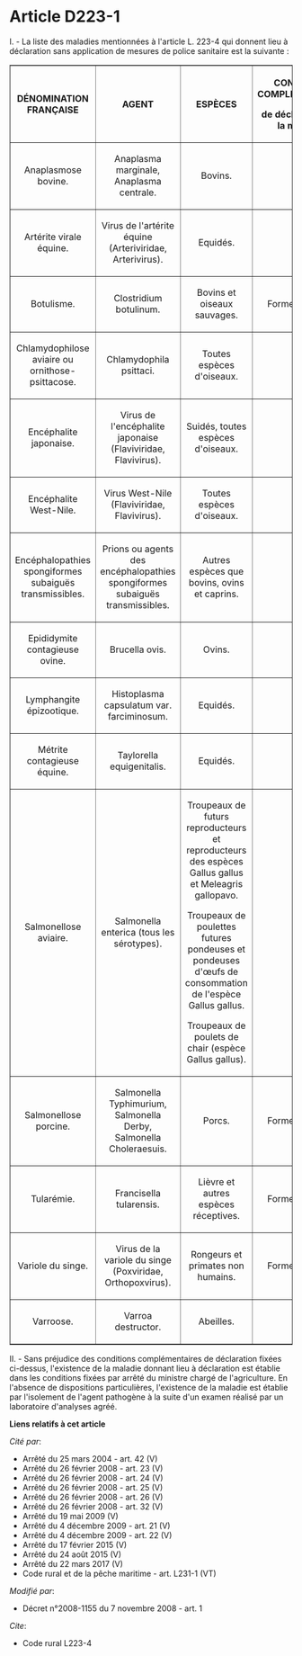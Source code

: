 # Article D223-1

I. - La liste des maladies mentionnées à l'article L. 223-4 qui donnent lieu à déclaration sans application de mesures de
police sanitaire est la suivante : 

<table border="1">
    <tbody>
      <tr>
        <th>

DÉNOMINATION FRANÇAISE 

</th>
        <th>

AGENT 

</th>
        <th>

ESPÈCES 

</th>
        <th>

CONDITION COMPLÉMENTAIRE 

de déclaration de la maladie 

</th>
      </tr>
      <tr>
        <td align="center">

Anaplasmose bovine. 

</td>
        <td align="center">

Anaplasma marginale, Anaplasma centrale. 

</td>
        <td align="center">

Bovins. 

</td>
        <td align="center">

</td>
      </tr>
      <tr>
        <td align="center">

Artérite virale équine. 

</td>
        <td align="center">

Virus de l'artérite équine (Arteriviridae, Arterivirus). 

</td>
        <td align="center">

Equidés. 

</td>
        <td align="center">

</td>
      </tr>
      <tr>
        <td align="center">

Botulisme. 

</td>
        <td align="center">

Clostridium botulinum. 

</td>
        <td align="center">

Bovins et oiseaux sauvages. 

</td>
        <td align="center">

Forme clinique. 

</td>
      </tr>
      <tr>
        <td align="center">

Chlamydophilose aviaire ou ornithose-psittacose. 

</td>
        <td align="center">

Chlamydophila psittaci. 

</td>
        <td align="center">

Toutes espèces d'oiseaux. 

</td>
        <td align="center">

</td>
      </tr>
      <tr>
        <td align="center">

Encéphalite japonaise. 

</td>
        <td align="center">

Virus de l'encéphalite japonaise (Flaviviridae, Flavivirus). 

</td>
        <td align="center">

Suidés, toutes espèces d'oiseaux. 

</td>
        <td align="center">

</td>
      </tr>
      <tr>
        <td align="center">

Encéphalite West-Nile. 

</td>
        <td align="center">

Virus West-Nile (Flaviviridae, Flavivirus). 

</td>
        <td align="center">

Toutes espèces d'oiseaux. 

</td>
        <td align="center">

</td>
      </tr>
      <tr>
        <td align="center">

Encéphalopathies spongiformes subaiguës transmissibles. 

</td>
        <td align="center">

Prions ou agents des encéphalopathies spongiformes subaiguës transmissibles. 

</td>
        <td align="center">

Autres espèces que bovins, ovins et caprins. 

</td>
        <td align="center">

</td>
      </tr>
      <tr>
        <td align="center">

Epididymite contagieuse ovine. 

</td>
        <td align="center">

Brucella ovis. 

</td>
        <td align="center">

Ovins. 

</td>
        <td align="center">

</td>
      </tr>
      <tr>
        <td align="center">

Lymphangite épizootique. 

</td>
        <td align="center">

Histoplasma capsulatum var. farciminosum. 

</td>
        <td align="center">

Equidés. 

</td>
        <td align="center">

</td>
      </tr>
      <tr>
        <td align="center">

Métrite contagieuse équine. 

</td>
        <td align="center">

Taylorella equigenitalis. 

</td>
        <td align="center">

Equidés. 

</td>
        <td align="center">

</td>
      </tr>
      <tr>
        <td align="center">

Salmonellose aviaire. 

</td>
        <td align="center">

Salmonella enterica (tous les sérotypes). 

</td>
        <td align="center">

Troupeaux de futurs reproducteurs et reproducteurs des espèces Gallus gallus et Meleagris gallopavo. 

Troupeaux de poulettes futures pondeuses et pondeuses d'œufs de consommation de l'espèce Gallus gallus. 

Troupeaux de poulets de chair (espèce Gallus gallus). 

</td>
        <td align="center">

</td>
      </tr>
      <tr>
        <td align="center">

Salmonellose porcine. 

</td>
        <td align="center">

Salmonella Typhimurium, Salmonella Derby, Salmonella Choleraesuis. 

</td>
        <td align="center">

Porcs. 

</td>
        <td align="center">

Forme clinique. 

</td>
      </tr>
      <tr>
        <td align="center">

Tularémie. 

</td>
        <td align="center">

Francisella tularensis. 

</td>
        <td align="center">

Lièvre et autres espèces réceptives. 

</td>
        <td align="center">

Forme clinique. 

</td>
      </tr>
      <tr>
        <td align="center">

Variole du singe. 

</td>
        <td align="center">

Virus de la variole du singe (Poxviridae, Orthopoxvirus). 

</td>
        <td align="center">

Rongeurs et primates non humains. 

</td>
        <td align="center">

Forme clinique. 

</td>
      </tr>
      <tr>
        <td align="center">

Varroose. 

</td>
        <td align="center">

Varroa destructor. 

</td>
        <td align="center">

Abeilles. </td>
        <td align="center">

</td>
      </tr>
    </tbody>
  </table>

II. - Sans préjudice des conditions complémentaires de déclaration fixées ci-dessus, l'existence de la maladie donnant lieu à
déclaration est établie dans les conditions fixées par arrêté du ministre chargé de l'agriculture. En l'absence de
dispositions particulières, l'existence de la maladie est établie par l'isolement de l'agent pathogène à la suite d'un examen
réalisé par un laboratoire d'analyses agréé.

**Liens relatifs à cet article**

_Cité par_:

  - Arrêté du 25 mars 2004 - art. 42 (V)
  - Arrêté du 26 février 2008 - art. 23 (V)
  - Arrêté du 26 février 2008 - art. 24 (V)
  - Arrêté du 26 février 2008 - art. 25 (V)
  - Arrêté du 26 février 2008 - art. 26 (V)
  - Arrêté du 26 février 2008 - art. 32 (V)
  - Arrêté du 19 mai 2009 (V)
  - Arrêté du 4 décembre 2009 - art. 21 (V)
  - Arrêté du 4 décembre 2009 - art. 22 (V)
  - Arrêté du 17 février 2015 (V)
  - Arrêté du 24 août 2015 (V)
  - Arrêté du 22 mars 2017 (V)
  - Code rural et de la pêche maritime - art. L231-1 (VT)

_Modifié par_:

  - Décret n°2008-1155 du 7 novembre 2008 - art. 1

_Cite_:

  - Code rural L223-4
